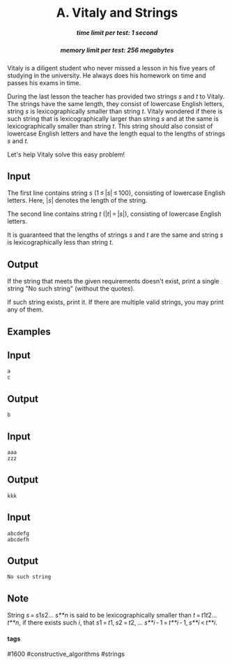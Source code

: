 <h1 style='text-align: center;'> A. Vitaly and Strings</h1>

<h5 style='text-align: center;'>time limit per test: 1 second</h5>
<h5 style='text-align: center;'>memory limit per test: 256 megabytes</h5>

Vitaly is a diligent student who never missed a lesson in his five years of studying in the university. He always does his homework on time and passes his exams in time. 

During the last lesson the teacher has provided two strings *s* and *t* to Vitaly. The strings have the same length, they consist of lowercase English letters, string *s* is lexicographically smaller than string *t*. Vitaly wondered if there is such string that is lexicographically larger than string *s* and at the same is lexicographically smaller than string *t*. This string should also consist of lowercase English letters and have the length equal to the lengths of strings *s* and *t*. 

Let's help Vitaly solve this easy problem!

## Input

The first line contains string *s* (1 ≤ |*s*| ≤ 100), consisting of lowercase English letters. Here, |*s*| denotes the length of the string.

The second line contains string *t* (|*t*| = |*s*|), consisting of lowercase English letters.

It is guaranteed that the lengths of strings *s* and *t* are the same and string *s* is lexicographically less than string *t*.

## Output

If the string that meets the given requirements doesn't exist, print a single string "No such string" (without the quotes).

If such string exists, print it. If there are multiple valid strings, you may print any of them.

## Examples

## Input


```
a  
c  

```
## Output


```
b  

```
## Input


```
aaa  
zzz  

```
## Output


```
kkk  

```
## Input


```
abcdefg  
abcdefh  

```
## Output


```
No such string  

```
## Note

String *s* = *s*1*s*2... *s**n* is said to be lexicographically smaller than *t* = *t*1*t*2... *t**n*, if there exists such *i*, that *s*1 = *t*1, *s*2 = *t*2, ... *s**i* - 1 = *t**i* - 1, *s**i* < *t**i*.



#### tags 

#1600 #constructive_algorithms #strings 